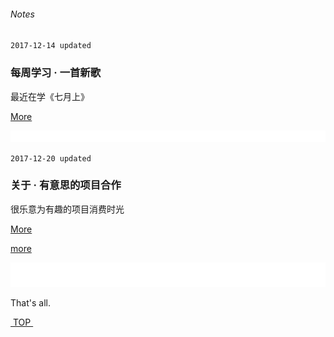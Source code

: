 ###### Notes

 `2017-12-14 updated`

### 每周学习 · 一首新歌
最近在学《七月上》

[More][1]  

![bg][image-2]

`2017-12-20 updated`
### 关于 · 有意思的项目合作
很乐意为有趣的项目消费时光

[More][2]  

[more](project)

![bg][image-3]

That's all.



[ TOP ][7]




[1]:	music
[2]:	about


[7]:	#top

[image-1]:	assets/pic/empty.png
[image-2]:	assets/pic/empty1.png
[image-3]:	assets/pic/empty.png
[image-4]:	assets/pic/empty.png
[image-5]:	assets/pic/empty.png